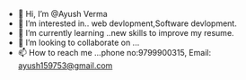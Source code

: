 - 👋 Hi, I’m @Ayush Verma
- 👀 I’m interested in.. web devlopment,Software devlopment.
- 🌱 I’m currently learning ..new skills to improve my resume.
- 💞️ I’m looking to collaborate on ...
- 📫 How to reach me ...phone no:9799900315, Email: ayush159753@gmail.com

<!---
Ayu947/Ayu947 is a ✨ special ✨ repository because its `README.md` (this file) appears on your GitHub profile.
You can click the Preview link to take a look at your changes.
--->

